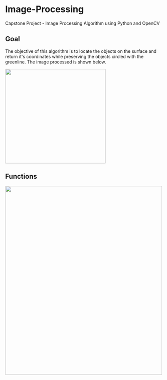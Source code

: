 # Image-Processing

Capstone Project - Image Processing Algorithm using Python and OpenCV

## Goal

The objective of this algorithm is to locate the objects on the surface and return it's coordinates while preserving the objects circled with the greenline. The image processed is shown below.

<img 
src="https://github.com/onurjuzelle/Image-Processing/blob/master/capstone.png" width="320" height="300"/>


## Functions

<img 
src="https://github.com/onurjuzelle/Image-Processing/blob/master/functions.png" width="500" height="600"/>
